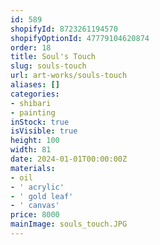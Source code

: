 ```yaml
---
id: 589
shopifyId: 8723261194570
shopifyOptionId: 47779104620874
order: 18
title: Soul's Touch
slug: souls-touch
url: art-works/souls-touch
aliases: []
categories:
- shibari
- painting
inStock: true
isVisible: true
height: 100
width: 81
date: 2024-01-01T00:00:00Z
materials:
- oil
- ' acrylic'
- ' gold leaf'
- ' canvas'
price: 8000
mainImage: souls_touch.JPG
---
```

